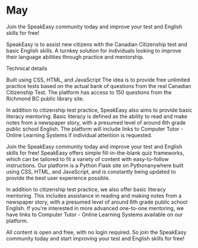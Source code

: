 # May

Join the SpeakEasy community today and improve your test and English skills for free!

SpeakEasy is to assist new citizens with the Canadian Citizenship test and basic English skills. A turnkey solution for individuals looking to improve their language abilities through practice and mentorship.

Technical details

Built using CSS, HTML, and JavaScript The idea is to provide free unlimited practice tests based on the actual bank of questions from the real Canadian Citizenship Test. The platform has access to 150 questions from the Richmond BC public library site.

In addition to citizenship test practice, SpeakEasy also aims to provide basic literacy mentoring. Basic literacy is defined as the ability to read and make notes from a newspaper story, with a presumed level of around 6th grade public school English. The platform will include links to Computer Tutor - Online Learning Systems if individual attention is requested.

Join the SpeakEasy community today and improve your test and English skills for free!
SpeakEasy offers simple fill-in-the-blank quiz frameworks, which can be tailored to fit a variety of content with easy-to-follow instructions. Our platform is a Python Flask site on Pythonanywhere built using CSS, HTML, and JavaScript, and is constantly being updated to provide the best user experience possible.

In addition to citizenship test practice, we also offer basic literacy mentoring. This includes assistance in reading and making notes from a newspaper story, with a presumed level of around 6th grade public school English. If you're interested in more advanced one-to-one mentoring, we have links to Computer Tutor - Online Learning Systems available on our platform.

All content is open and free, with no login required. So join the SpeakEasy community today and start improving your test and English skills for free!
